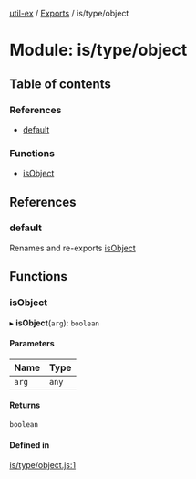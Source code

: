 [util-ex](../README.md) / [Exports](../modules.md) / is/type/object

# Module: is/type/object

## Table of contents

### References

- [default](is_type_object.md#default)

### Functions

- [isObject](is_type_object.md#isobject)

## References

### default

Renames and re-exports [isObject](is_type_object.md#isobject)

## Functions

### isObject

▸ **isObject**(`arg`): `boolean`

#### Parameters

| Name | Type |
| :------ | :------ |
| `arg` | `any` |

#### Returns

`boolean`

#### Defined in

[is/type/object.js:1](https://github.com/snowyu/util-ex.js/blob/de980c9/src/is/type/object.js#L1)
